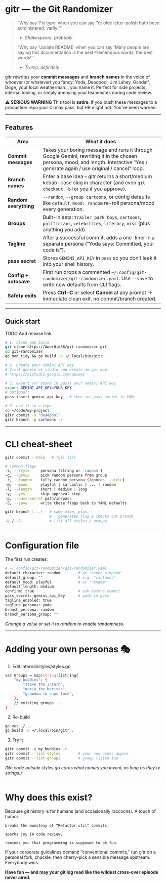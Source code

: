 # gitr ― the **Git Randomizer**

> “Why say ‘Fix typo’ when you can say
> ‘Ye olde letter-polish hath been administered, verily!’”
> - *Shakespeare, probably*

> “Why say ‘Update README’ when you can say
> ‘Many people are saying this documentation is the best-tremendous words, the best words!’”
> - *Trump, definitely*

gitr rewrites your **commit messages** and **branch names** in the voice of whoever (or whatever) you fancy:
Yoda, Deadpool, Jim Lahey, Gandalf, Doge, your local weatherman… you name it.
Perfect for side projects, internal tooling, or simply annoying your teammates during code review.

⚠️ **SERIOUS WARNING**
This tool is **satire**. If you push these messages to a production repo your CI may pass,
but HR might not. You’ve been warned.

---

## Features

| Area | What it does |
|------|--------------|
| **Commit messages** | Takes your boring message and runs it through Google Gemini, rewriting it in the chosen persona, mood, and length. Interactive “Yes / generate again / use original / cancel” loop. |
| **Branch names** | Enter a base idea – gitr returns a short/medium kebab-case slug in character (and even `git checkout -b` for you if you approve). |
| **Random everything** | `--random`, `--group cartoons`, or config defaults like `default_mood: random` re-roll persona/mood every generation. |
| **Groups** | Built-in sets: `trailer_park_boys`, `cartoons`, `politicians`, `celebrities`, `literary`, `misc` (plus anything you add). |
| **Tagline** | After a successful commit, adds a one-liner in a separate persona (“Yoda says: Committed, your code is”). |
| **pass secret** | Stores `GEMINI_API_KEY` in `pass` so you don’t leak it into your shell history. |
| **Config + autosave** | First run drops a commented `~/.config/git-randomizer/git-randomizer.yaml`. Use `--save` to write new defaults from CLI flags. |
| **Safety exits** | Press **Ctrl-C** or select **Cancel** at any prompt → immediate clean exit, no commit/branch created. |

---

## Quick start

TODO
Add release link

```bash
# 1. clone and build
git clone https://Andr0id88/git-randomizer.git
cd git-randomizer
go mod tidy && go build -o ~/.local/bin/gitr .

# 2. Create your Gemini API key
# Visit google ai studio and create an api key:
# https://aistudio.google.com/apikey

# 3. export (or store in pass) your Gemini API key
export GEMINI_API_KEY=YOUR_KEY
# optional:
pass insert gemini_api_key   # then set pass_secret in YAML

# 3. use it in a repo
cd ~/code/my-project
gitr commit -s "deadpool"
gitr branch -g cartoons -r
```

---

# CLI cheat-sheet
```bash
gitr commit --help   # full list

# Common flags
-s, --style     persona (string or 'random')
-g, --group     pick random persona from group
-r, --random    fully random persona (ignores --style)
-m, --mood      playful | sarcastic | ... | random
-l, --length    short | medium | long
-y, --yes       skip approval step
-p, --pass-secret path/in/pass
-S, --save      write these flags back to YAML defaults

gitr branch [...]   # same vibe, plus:
                    #   generates slug & checks out branch
-L / -G             # list all styles / groups
```

---

# Configuration file

The first run creates:

```bash
# ~/.config/git-randomizer/git-randomizer.yaml
default_character: random        # or "homer simpson"
default_group: ""                # e.g. "cartoons"
default_mood: playful            # or "random"
default_length: medium
confirm: true                    # ask before commit
pass_secret: gemini_api_key      # path in pass
tagline_enabled: true
tagline_persona: yoda
branch_persona: random
branch_persona_group: ""
```

*Change a value or set it to random to enable randomness.*

---

# Adding your own personas 🎭

1. Edit internal/styles/styles.go
```bash
var Groups = map[string][]string{
    "my_buddies": {
        "steve the intern",
        "maria the barista",
        "grandma in caps lock",
    },
    // existing groups...
}
```

2. Re-build

```bash
go vet ./...
go build -o ~/.local/bin/gitr .
```

3. Try it
```bash
gitr commit -g my_buddies -r
gitr commit --list-styles        # your new names appear
gitr commit --list-groups        # group listed too
```

*(No code outside styles.go cares what names you invent, as long as they’re strings.)*

---

# Why does this exist?

Because git history is for humans (and occasionally raccoons).
A touch of humor:

    breaks the monotony of “Refactor util” commits,

    sparks joy in code review,

    reminds you that programming is supposed to be fun.

If your corporate guidelines demand “conventional commits,” run gitr on a personal fork, chuckle, then cherry-pick a sensible message upstream. Everybody wins.

**Have fun — and may your git log read like the wildest cross-over episode never aired.**
